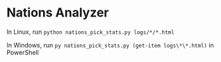 # Nations Analyzer

In Linux, run `python nations_pick_stats.py logs/*/*.html`

In Windows, run `py nations_pick_stats.py (get-item logs\*\*.html)` in PowerShell

